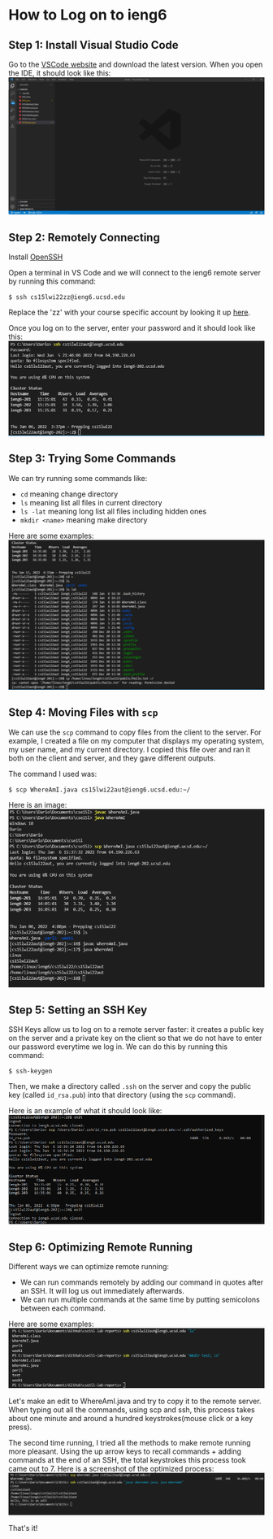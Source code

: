 # How to Log on to ieng6

## Step 1: **Install Visual Studio Code**

Go to the [VSCode website](https://code.visualstudio.com/) and download the latest version.
When you open the IDE, it should look like this:
![Image](lab1-SS/VSCode.png)


## Step 2: **Remotely Connecting**
Install [OpenSSH](https://docs.microsoft.com/en-us/windows-server/administration/openssh/openssh_install_firstuse)

Open a terminal in VS Code and we will connect to the ieng6 remote server by running this command: 
```
$ ssh cs15lwi22zz@ieng6.ucsd.edu
```

Replace the 'zz' with your course specific account by looking it up [here](https://sdacs.ucsd.edu/~icc/index.php).

Once you log on to the server, enter your password and it should look like this:
![Image](lab1-SS/sshTest.png)


## Step 3: **Trying Some Commands**
We can try running some commands like:
 - `cd` meaning change directory
 - `ls` meaning list all files in current directory
 - `ls -lat` meaning long list all files including hidden ones
 - `mkdir <name>` meaning make directory

Here are some examples:
![Image](lab1-SS/runningCommands.png)


## Step 4: **Moving Files with `scp`**
We can use the `scp` command to copy files from the client to the server.
For example, I created a file on my computer that displays my operating system, my user name, and my current directory.
I copied this file over and ran it both on the client and server, and they gave different outputs. 

The command I used was: 
```
$ scp WhereAmI.java cs15lwi22aut@ieng6.ucsd.edu:~/
```

Here is an image:
![Image](lab1-SS/scpTest.png)


## Step 5: **Setting an SSH Key**
SSH Keys allow us to log on to a remote server faster: it creates a public key on the server and a private key on the client so that we do not have to enter our password everytime we log in. We can do this by running this command:
```
$ ssh-keygen
```

Then, we make a directory called `.ssh` on the server and copy the public key (called `id_rsa.pub`) into that directory (using the `scp` command).

Here is an example of what it should look like:
![Image](lab1-SS/sshkeys.png)


## Step 6: **Optimizing Remote Running**
Different ways we can optimize remote running:
 - We can run commands remotely by adding our command in quotes after an SSH. It will log us out immediately afterwards.
 - We can run multiple commands at the same time by putting semicolons between each command.

Here are some examples:
![Image](lab1-SS/pleasantRunning.png)

Let's make an edit to WhereAmI.java and try to copy it to the remote server. When typing out all the commands, using scp and ssh, this process takes about one minute and around a hundred keystrokes(mouse click or a key press). 

The second time running, I tried all the methods to make remote running more pleasant. Using the up arrow keys to recall commands + adding commands at the end of an SSH, the total keystrokes this process took came out to 7. Here is a screenshot of the optimized process:
![Image](lab1-SS/pleasant.png)

That's it!
